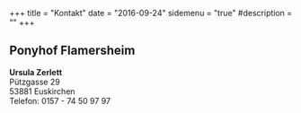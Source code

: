 +++
title = "Kontakt" 
date = "2016-09-24" 
sidemenu = "true" 
#description = ""
+++

## Ponyhof Flamersheim
**Ursula Zerlett**  
Pützgasse 29  
53881 Euskirchen  
Telefon: 0157 - 74 50 97 97

